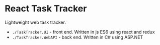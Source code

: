 # React Task Tracker

Lightweight web task tracker.

- `./TaskTracker.UI` - front end. Written in js ES6 using react and redux
- `./TaskTracker.WebAPI` - back end. Written in C# using ASP.NET
